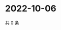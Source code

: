 # 2022-10-06

共 0 条

<!-- BEGIN WEIBO -->
<!-- 最后更新时间 Thu Oct 06 2022 00:23:24 GMT+0800 (China Standard Time) -->

<!-- END WEIBO -->
